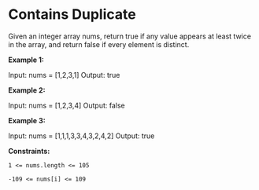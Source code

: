 # Contains Duplicate

Given an integer array nums, return true if any value appears at least twice in the array, and return false if every element is distinct.

**Example 1:**

Input: nums = [1,2,3,1]
Output: true

**Example 2:**

Input: nums = [1,2,3,4]
Output: false

**Example 3:**

Input: nums = [1,1,1,3,3,4,3,2,4,2]
Output: true

**Constraints:**

`1 <= nums.length <= 105`

`-109 <= nums[i] <= 109`
